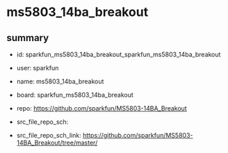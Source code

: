 # ms5803_14ba_breakout
 
## summary 
* id: sparkfun_ms5803_14ba_breakout_sparkfun_ms5803_14ba_breakout
* user: sparkfun
* name: ms5803_14ba_breakout
* board: sparkfun_ms5803_14ba_breakout
* repo: https://github.com/sparkfun/MS5803-14BA_Breakout



* src_file_repo_sch: 
* src_file_repo_sch_link: https://github.com/sparkfun/MS5803-14BA_Breakout/tree/master/




